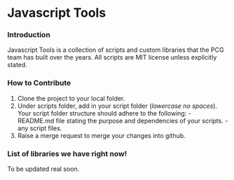 # Javascript Tools #

### Introduction ###
Javascript Tools is a collection of scripts and custom libraries that the PCG team has built over the years. All scripts are MIT license unless explicitly stated.

### How to Contribute ###
1. Clone the project to your local folder.
2. Under scripts folder, add in your script folder (*lowercase no spaces*).
   Your script folder structure should adhere to the following:
        - README.md file stating the purpose and dependencies of your scripts.
        - any script files.
3. Raise a merge request to merge your changes into github.


### List of libraries we have right now! ###
To be updated real soon.